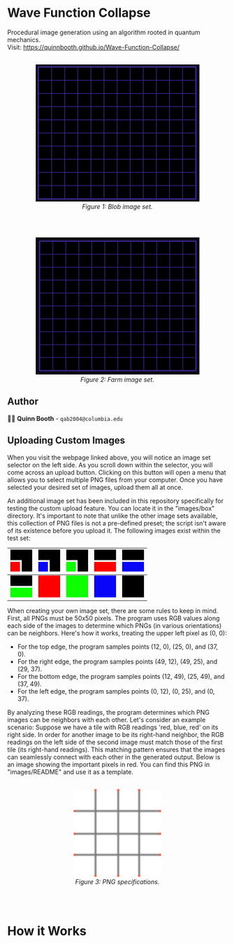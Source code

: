 # Wave Function Collapse
Procedural image generation using an algorithm rooted in quantum mechanics.<br>
Visit: https://quinnbooth.github.io/Wave-Function-Collapse/
<br><br>
<p align="center">
  <img src="./images/README/blob.gif" alt="Blob" width="375" height="313">
  <br>
  <em>Figure 1: Blob image set.</em>
</p>
<br><br>
<p align="center">
  <img src="./images/README/farm.gif" alt="Farm" width="375" height="313">
  <br>
  <em>Figure 2: Farm image set.</em>
</p>

## Author

👨‍💻 **Quinn Booth** - `qab2004@columbia.edu`
<br>

## Uploading Custom Images

When you visit the webpage linked above, you will notice an image set selector on the left side. As you scroll down within the selector, you will come across an upload button. Clicking on this button will open a menu that allows you to select multiple PNG files from your computer. Once you have selected your desired set of images, upload them all at once.<br>

An additional image set has been included in this repository specifically for testing the custom upload feature. You can locate it in the "images/box" directory. It's important to note that unlike the other image sets available, this collection of PNG files is not a pre-defined preset; the script isn't aware of its existence before you upload it. The following images exist within the test set:<br>

| ![box0](./images/box/box0.png) | ![box1](./images/box/box1.png) | ![box2](./images/box/box2.png) | ![box3](./images/box/box3.png) | ![box4](./images/box/box4.png) |
|-----|-----|-----|-----|-----|
| ![box5](./images/box/box5.png) | ![box6](./images/box/box6.png) | ![box7](./images/box/box7.png) | ![box8](./images/box/box8.png) | ![box9](./images/box/box9.png) |<br>

When creating your own image set, there are some rules to keep in mind. First, all PNGs must be 50x50 pixels. The program uses RGB values along each side of the images to determine which PNGs (in various orientations) can be neighbors. Here's how it works, treating the upper left pixel as (0, 0):<br>

- For the top edge, the program samples points (12, 0), (25, 0), and (37, 0).
- For the right edge, the program samples points (49, 12), (49, 25), and (29, 37).
- For the bottom edge, the program samples points (12, 49), (25, 49), and (37, 49).
- For the left edge, the program samples points (0, 12), (0, 25), and (0, 37).<br>

By analyzing these RGB readings, the program determines which PNG images can be neighbors with each other. Let's consider an example scenario: Suppose we have a tile with RGB readings 'red, blue, red' on its right side. In order for another image to be its right-hand neighbor, the RGB readings on the left side of the second image must match those of the first tile (its right-hand readings). This matching pattern ensures that the images can seamlessly connect with each other in the generated output. Below is an image showing the important pixels in red. You can find this PNG in "images/README" and use it as a template.
<br><br>
<p align="center">
  <img src="./images/README/rgb_example.png" alt="Grid" width="200" height="200">
  <br>
  <em>Figure 3: PNG specifications.</em>
</p>
<br>
<br>

# How it Works

